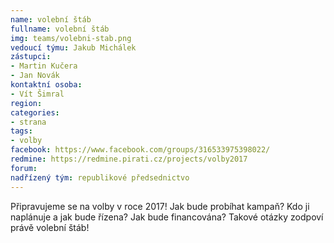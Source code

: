 ```yaml
---
name: volební štáb
fullname: volební štáb
img: teams/volebni-stab.png
vedoucí týmu: Jakub Michálek
zástupci:
- Martin Kučera
- Jan Novák
kontaktní osoba:
- Vít Šimral
region:
categories:
- strana
tags:
- volby
facebook: https://www.facebook.com/groups/316533975398022/
redmine: https://redmine.pirati.cz/projects/volby2017
forum:
nadřízený tým: republikové předsednictvo
---
```


Připravujeme se na volby v roce 2017! Jak bude probíhat kampaň? Kdo ji naplánuje a jak bude řízena? Jak bude financována? Takové otázky zodpoví právě volební štáb!
